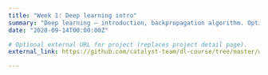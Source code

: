 ```yaml
---
title: "Week 1: Deep learning intro"
summary: "Deep learning – introduction, backpropagation algorithm. Optimization methods. Neural Network in numpy."
date: "2020-09-14T00:00:00Z"

# Optional external URL for project (replaces project detail page).
external_link: https://github.com/catalyst-team/dl-course/tree/master/week-01

---
```

